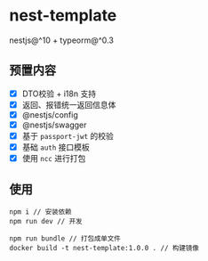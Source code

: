 # nest-template

nestjs@^10 + typeorm@^0.3

## 预置内容

- [x] DTO校验 + i18n 支持
- [x] 返回、报错统一返回信息体
- [x] @nestjs/config
- [x] @nestjs/swagger
- [x] 基于 `passport-jwt` 的校验
- [x] 基础 `auth` 接口模板
- [x] 使用 `ncc` 进行打包

## 使用

```
npm i // 安装依赖
npm run dev // 开发

npm run bundle // 打包成单文件
docker build -t nest-template:1.0.0 . // 构建镜像
```